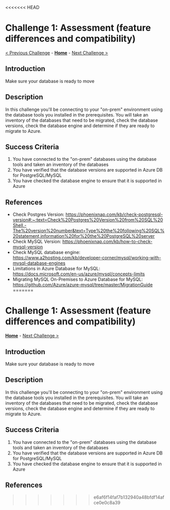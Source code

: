 <<<<<<< HEAD
# Challenge 1: Assessment (feature differences and compatibility) 

[< Previous Challenge](./00-prereqs.md) - **[Home](../README.md)** - [Next Challenge >](./02-size-analysis.md)

## Introduction

Make sure your database is ready to move

## Description

In this challenge you'll be connecting to your "on-prem" environment using the database tools you installed in the prerequisites. You will take an inventory of the databases that need to be migrated, check the database versions, check the database engine and determine if they are ready to migrate to Azure. 

## Success Criteria

1. You have connected to the "on-prem" databases using the database tools and taken an inventory of the databases
1. You have verified that the database versions are supported in Azure DB for PostgreSQL/MySQL
1. You have checked the database engine to ensure that it is supported in Azure

## References

* Check Postgres Version: https://phoenixnap.com/kb/check-postgresql-version#:~:text=Check%20Postgres%20Version%20from%20SQL%20Shell,-The%20version%20number&text=Type%20the%20following%20SQL%20statement,information%20for%20the%20PostgreSQL%20server
* Check MySQL Version: https://phoenixnap.com/kb/how-to-check-mysql-version
* Check MySQL database engine: https://www.a2hosting.com/kb/developer-corner/mysql/working-with-mysql-database-engines
* Limitations in Azure Database for MySQL: https://docs.microsoft.com/en-us/azure/mysql/concepts-limits
* Migrating MySQL On-Premises to Azure Database for MySQL: https://github.com/Azure/azure-mysql/tree/master/MigrationGuide
=======
# Challenge 1: Assessment (feature differences and compatibility) 

**[Home](../00-prereqs.md)** - [Next Challenge >](./01-size-analysis.md)

## Introduction

Make sure your database is ready to move

## Description

In this challenge you'll be connecting to your "on-prem" environment using the database tools you installed in the prerequisites. You will take an inventory of the databases that need to be migrated, check the database versions, check the database engine and determine if they are ready to migrate to Azure. 

## Success Criteria

1. You have connected to the "on-prem" databases using the database tools and taken an inventory of the databases
1. You have verified that the database versions are supported in Azure DB for PostgreSQL/MySQL
1. You have checked the database engine to ensure that it is supported in Azure

## References

>>>>>>> e6af6f14faf7b132940a48bfdf14afce0e0c8a39
